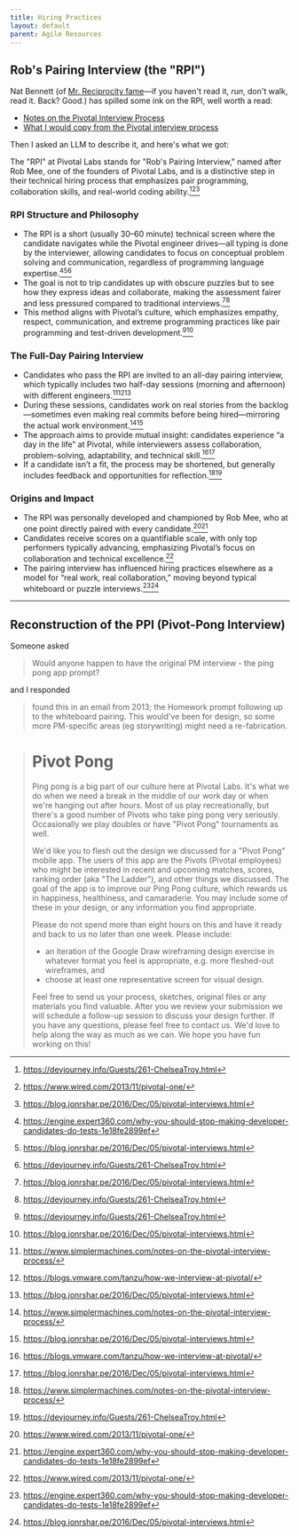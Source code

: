 ```yaml
---
title: Hiring Practices
layout: default
parent: Agile Resources
---
```


## Rob's Pairing Interview (the "RPI")

Nat Bennett (of [Mr. Reciprocity fame](https://www.simplermachines.com/mr-reciprocity/)—if you haven't read it, _run_, don't walk, read it. Back? Good.) has spilled some ink on the RPI, well worth a read:
- [Notes on the Pivotal Interview Process](https://www.simplermachines.com/notes-on-the-pivotal-interview-process/)
- [What I would copy from the Pivotal interview process](https://www.simplermachines.com/what-i-would-copy-from-the-pivotal-interview-process/)

Then I asked an LLM to describe it, and here's what we got:

The "RPI" at Pivotal Labs stands for "Rob's Pairing Interview," named after Rob Mee, one of the founders of Pivotal Labs, and is a distinctive step in their technical hiring process that emphasizes pair programming, collaboration skills, and real-world coding ability.[^1][^2][^3]

### RPI Structure and Philosophy

- The RPI is a short (usually 30–60 minute) technical screen where the candidate navigates while the Pivotal engineer drives—all typing is done by the interviewer, allowing candidates to focus on conceptual problem solving and communication, regardless of programming language expertise.[^4][^3][^1]
- The goal is not to trip candidates up with obscure puzzles but to see how they express ideas and collaborate, making the assessment fairer and less pressured compared to traditional interviews.[^3][^1]
- This method aligns with Pivotal’s culture, which emphasizes empathy, respect, communication, and extreme programming practices like pair programming and test-driven development.[^1][^3]


### The Full-Day Pairing Interview

- Candidates who pass the RPI are invited to an all-day pairing interview, which typically includes two half-day sessions (morning and afternoon) with different engineers.[^5][^6][^3]
- During these sessions, candidates work on real stories from the backlog—sometimes even making real commits before being hired—mirroring the actual work environment.[^5][^3]
- The approach aims to provide mutual insight: candidates experience “a day in the life” at Pivotal, while interviewers assess collaboration, problem-solving, adaptability, and technical skill.[^6][^3]
- If a candidate isn’t a fit, the process may be shortened, but generally includes feedback and opportunities for reflection.[^5][^1]


### Origins and Impact

- The RPI was personally developed and championed by Rob Mee, who at one point directly paired with every candidate.[^2][^4]
- Candidates receive scores on a quantifiable scale, with only top performers typically advancing, emphasizing Pivotal’s focus on collaboration and technical excellence.[^2]
- The pairing interview has influenced hiring practices elsewhere as a model for “real work, real collaboration,” moving beyond typical whiteboard or puzzle interviews.[^4][^3]

[^1]: https://devjourney.info/Guests/261-ChelseaTroy.html

[^2]: https://www.wired.com/2013/11/pivotal-one/

[^3]: https://blog.jonrshar.pe/2016/Dec/05/pivotal-interviews.html

[^4]: https://engine.expert360.com/why-you-should-stop-making-developer-candidates-do-tests-1e18fe2899ef

[^5]: https://www.simplermachines.com/notes-on-the-pivotal-interview-process/

[^6]: https://blogs.vmware.com/tanzu/how-we-interview-at-pivotal/

[^7]: https://news.ycombinator.com/item?id=19344206

[^8]: https://www.youtube.com/watch?v=x6MnEZlW7pU

[^9]: https://www.simplermachines.com/mr-reciprocity/

[^10]: https://news.ycombinator.com/item?id=19344296

[^11]: https://interviewing.io/pivotal-labs-interview-questions

[^12]: https://www.youtube.com/watch?v=QfIJLlBGl6c

[^13]: https://e.saasbook.info/chapter/2/section/2

[^14]: https://wedotdd.com/interviews/companies/1

[^15]: https://www.indeed.com/cmp/Pivotal-Labs-Inc/interviews

[^16]: https://blogs.vmware.com/tanzu/how-our-designers-feel-about-interviewing-at-pivotal/

[^17]: https://www.simplermachines.com/what-i-would-copy-from-the-pivotal-interview-process/

---

## Reconstruction of the PPI (Pivot-Pong Interview)


Someone asked

> Would anyone happen to have the original PM interview - the ping pong app prompt?

and I responded

> found this in an email from 2013; the Homework prompt following up to the whiteboard pairing. This would've been for design, so some more PM-specific areas (eg storywriting) might need a re-fabrication.


> # Pivot Pong
>
> Ping pong is a big part of our culture here at Pivotal Labs. It's what
> we do when we need a break in the middle of our work day or when we're
> hanging out after hours. Most of us play recreationally, but there's a
> good number of Pivots who take ping pong very seriously. Occasionally
> we play doubles or have "Pivot Pong" tournaments as well.
>
> We'd like you to flesh out the design we discussed for a "Pivot Pong"
> mobile app. The users of this app are the Pivots (Pivotal employees)
> who might be interested in recent and upcoming matches, scores,
> ranking order (aka "The Ladder"), and other things we discussed. The
> goal of the app is to improve our Ping Pong culture, which rewards us
> in happiness, healthiness, and camaraderie. You may include some of
> these in your design, or any information you find appropriate.
>
> Please do not spend more than eight hours on this and have it ready
> and back to us no later than one week. Please include:
>
> - an iteration of the Google Draw wireframing design exercise in
> whatever format you feel is appropriate, e.g. more fleshed-out
> wireframes, and
> - choose at least one representative screen for visual design.
>
> Feel free to send us your process, sketches, original files or any
> materials you find valuable. After you we review your submission we
> will schedule a follow-up session to discuss your design further. If
> you have any questions, please feel free to contact us. We'd love to
> help along the way as much as we can. We hope you have fun working on
> this!
